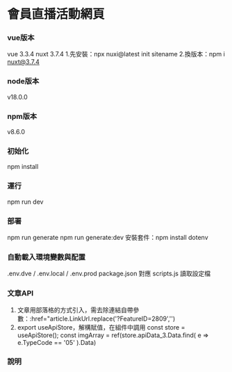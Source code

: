 # 會員直播活動網頁

### vue版本
vue 3.3.4
nuxt 3.7.4
1.先安裝：npx nuxi@latest init sitename
2.換版本：npm i nuxt@3.7.4

### node版本
v18.0.0

### npm版本
v8.6.0

### 初始化  
npm install

### 運行
npm run dev

### 部署
npm run generate
npm run generate:dev
安裝套件：npm install dotenv

### 自動載入環境變數與配置
.env.dve / .env.local / .env.prod
package.json 對應 scripts.js 讀取設定檔

### 文章API
1. 文章用部落格的方式引入，需去除連結自帶參數：:href="article.LinkUrl.replace('?FeatureID=2809','')
2. export useApiStore，解構賦值，在組件中調用
  const store = useApiStore();
  const imgArray = ref(store.apiData_3.Data.find(
    e => e.TypeCode == '05'
  ).Data)

### 說明







